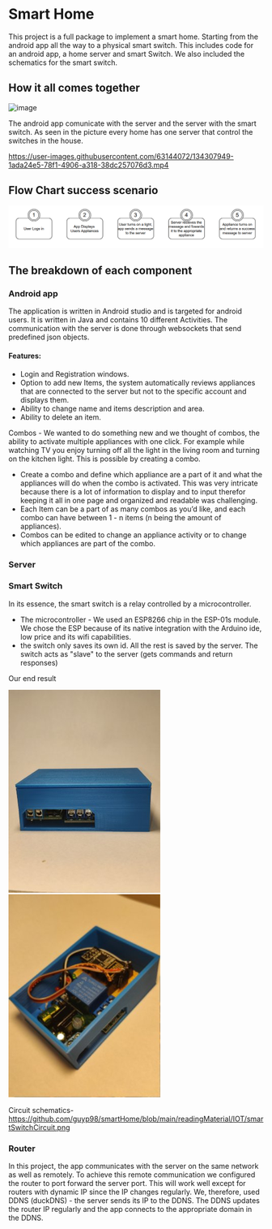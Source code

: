 # Smart Home

This project is a full package to implement a smart home. Starting from the android app all the way to a physical smart switch. This includes code for an android app, a home server and smart Switch. We also included the schematics for the smart switch.

## How it all comes together
![image](https://user-images.githubusercontent.com/63144072/134199323-d933e467-3390-48bd-a524-684467573887.png)


The android app comunicate with the server and the server with the smart switch.
As seen in the picture every home has one server that control the switches in the house.

https://user-images.githubusercontent.com/63144072/134307949-1ada24e5-78f1-4906-a318-38dc257076d3.mp4




## Flow Chart success scenario
![image](https://github.com/guyp98/smartHome/blob/main/readingMaterial/flow_chart.png)


## The breakdown of each component

### Android app
 The application is written in Android studio and is targeted for android users. It is written in Java and contains 10 different Activities. The communication with the server is done through websockets that send predefined json objects.

#### Features:

- Login and Registration windows.
- Option to add new Items, the system automatically reviews appliances that are connected to the server but not to the specific account and displays them. 
- Ability to change name and items description and area.
- Ability to delete an item.

Combos - We wanted to do something new and we thought of combos, the ability to activate multiple appliances with one click. For example while watching TV you enjoy turning off all the light in the living room and turning on the kitchen light. This is possible by creating a combo.
- Create a combo and define which appliance are a part of it and what the appliances will do when the combo is activated. This was very intricate because there is a lot of information to display and to input therefor keeping it all in one page and organized and readable was challenging.
- Each Item can be a part of as many combos as you’d like, and each combo can have between 1 - n items (n being the amount of appliances). 
- Combos can be edited to change an appliance activity or to change which appliances are part of the combo.


### Server

### Smart Switch
In its essence, the smart switch is a relay controlled by a microcontroller.                                                                                           
- The microcontroller - We used an ESP8266  chip in the ESP-01s module.
We chose the ESP because of its native integration with the Arduino ide, low price and its wifi capabilities. 
-  the switch only saves its own id. All the rest is saved by the server. The switch acts as "slave" to the server (gets commands and return responses) 

Our end result

![image](https://github.com/guyp98/smartHome/blob/main/readingMaterial/IOT/smartSwitch1.jpg)
![image](https://github.com/guyp98/smartHome/blob/main/readingMaterial/IOT/smartSwitch2.jpg)

Circuit schematics- https://github.com/guyp98/smartHome/blob/main/readingMaterial/IOT/smartSwitchCircuit.png

### Router
In this project, the app communicates with the server on the same network as well as remotely. To achieve this remote communication we configured the router to port forward the server port. This will work well except for routers with dynamic IP since the IP changes regularly. We, therefore, used DDNS (duckDNS) - the server sends its IP to the DDNS. The DDNS updates the router IP regularly and the app connects to the appropriate domain in the DDNS. 
















